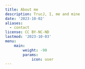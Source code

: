 ```yaml
---
title: About me
description: TrucJ, I, me and mine
date: '2023-10-02'
aliases:
  - contact
license: CC BY-NC-ND
lastmod: '2023-10-03'
menu:
    main: 
        weight: -90
        params:
            icon: user
---
```



